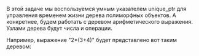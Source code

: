 В этой задаче мы воспользуемся умным указателем unique_ptr для управления временем жизни дерева полиморфных объектов. А конкретнее, будем работать с деревом арифметического выражения. Узлами дерева будут числа и операции.

Например, выражение "2*(3+4)" будет представлено вот таким деревом:

